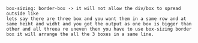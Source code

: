     box-sizing: border-box -> it will not allow the div/box to spread outside like
    lets say there are three box and you want them in a same row and at same heiht and widht and you got the output as one box is bigger than other and all threea re uneven then you have to use box-sizing border box it will arrange the all the 3 boxes in a same line.